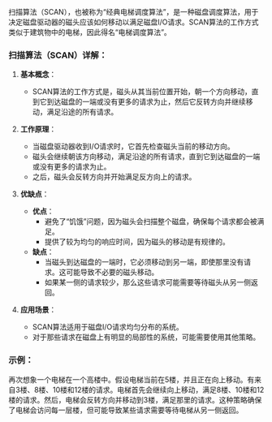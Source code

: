 扫描算法（SCAN），也被称为“经典电梯调度算法”，是一种磁盘调度算法，用于决定磁盘驱动器的磁头应该如何移动以满足磁盘I/O请求。SCAN算法的工作方式类似于建筑物中的电梯，因此得名“电梯调度算法”。

### 扫描算法（SCAN）详解：

1. **基本概念**：
   - SCAN算法的工作方式是，磁头从其当前位置开始，朝一个方向移动，直到它到达磁盘的一端或没有更多的请求为止，然后它反转方向并继续移动，满足沿途的所有请求。

2. **工作原理**：
   - 当磁盘驱动器收到I/O请求时，它首先检查磁头当前的移动方向。
   - 磁头会继续朝该方向移动，满足沿途的所有请求，直到它到达磁盘的一端或没有更多的请求为止。
   - 之后，磁头会反转方向并开始满足反方向上的请求。

3. **优缺点**：
   - **优点**：
     - 避免了“饥饿”问题，因为磁头会扫描整个磁盘，确保每个请求都会被满足。
     - 提供了较为均匀的响应时间，因为磁头的移动是有规律的。
   - **缺点**：
     - 当磁头到达磁盘的一端时，它必须移动到另一端，即使那里没有请求。这可能导致不必要的磁头移动。
     - 如果某一侧的请求较少，那么这些请求可能需要等待磁头从另一侧返回。

4. **应用场景**：
   - SCAN算法适用于磁盘I/O请求均匀分布的系统。
   - 对于那些请求在磁盘上有明显的局部性的系统，可能需要使用其他策略。

### 示例：

再次想象一个电梯在一个高楼中。假设电梯当前在5楼，并且正在向上移动。有来自3楼、8楼、10楼和12楼的请求。电梯首先会继续向上移动，满足8楼、10楼和12楼的请求。然后，电梯会反转方向并移动到3楼，满足那里的请求。这种策略确保了电梯会访问每一层楼，但可能导致某些请求需要等待电梯从另一侧返回。